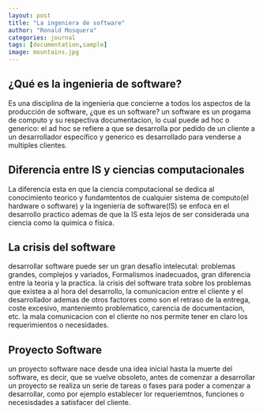 ```yaml
---
layout: post
title: "La ingeniera de software"
author: "Ronald Mosquera"
categories: journal
tags: [documentation,sample]
image: mountains.jpg
---
```


## ¿Qué es la ingenieria de software?
Es una disciplina de la ingenieria que concierne a todos los aspectos de la producción de software, ¿que es un software? un software es un progama de computo y su respectiva documentacion, lo cual puede ad hoc o generico: el ad hoc se refiere a que se desarrolla por pedido de un cliente a un desarrollador específico y generico es desarrollado para venderse a multiples clientes.
## Diferencia entre IS y ciencias computacionales 

La diferencia esta en que la ciencia computacional se dedica al conocimiento teorico y fundamtentos de cualquier sistema de computo(el hardware o software) y la ingenieria de software(IS) se enfoca en el desarrollo practico ademas de que la IS esta lejos de ser considerada una ciencia como la química o física.


## La crisis del software 

desarrollar software puede ser un gran desafío intelecutal: problemas grandes, complejos y variados, Formalismos inadecuados, gran diferencia entre la teoria y la practica. la crisis del software trata sobre los problemas que existea a al hora del desarrollo, la comunicacion entre el cliente y el desarrollador ademas de otros factores como son el retraso de la entrega, coste excesivo, manteniemto problematico, carencia de documentacion, etc. la mala comunicacion con el cliente no nos permite tener en claro los requerimientos o necesidades.

## Proyecto Software

un proyecto software nace desde una idea inicial hasta la muerte del software, es decir, que se vuelve obsoleto, antes de comenzar a desarrollar un proyecto se realiza un serie de tareas o fases para poder a comenzar a desarrollar, como por ejemplo establecer lor requeriemtnos, funciones o necesisdades a satisfacer del cliente.

